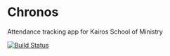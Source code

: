 # Chronos
Attendance tracking app for Kairos School of Ministry

[![Build Status](https://travis-ci.com/Jotessa/Chronos.svg?token=MyuGzDqTnjj1DsgNVxpn&branch=1.1)](https://travis-ci.com/Jotessa/Chronos)
